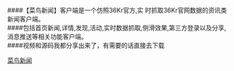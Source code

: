 ﻿  <br />
####【菜鸟新闻】客户端是一个仿照36Kr官方,实 时抓取36Kr官网数据的资讯类新闻客户端。  <br />
####包括首页新闻,详情,发现,活动,实时数据抓取,侧滑效果,第三方登录以及分享,消息推送等相关功能客户端。  <br />
####视频和源码我都分享出来了，有需要的话直接去下载  <br />

[菜鸟新闻](http://www.cniao5.com)


